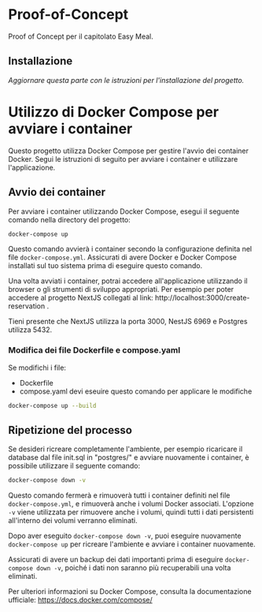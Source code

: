 # Proof-of-Concept
Proof of Concept per il capitolato Easy Meal.
## Installazione
*Aggiornare questa parte con le istruzioni per l'installazione del progetto.*

# Utilizzo di Docker Compose per avviare i container

Questo progetto utilizza Docker Compose per gestire l'avvio dei container Docker. Segui le istruzioni di seguito per avviare i container e utilizzare l'applicazione.

## Avvio dei container

Per avviare i container utilizzando Docker Compose, esegui il seguente comando nella directory del progetto:

```bash
docker-compose up
```

Questo comando avvierà i container secondo la configurazione definita nel file `docker-compose.yml`. Assicurati di avere Docker e Docker Compose installati sul tuo sistema prima di eseguire questo comando.

Una volta avviati i container, potrai accedere all'applicazione utilizzando il browser o gli strumenti di sviluppo appropriati.
Per esempio per poter accedere al progetto NextJS collegati al link: http://localhost:3000/create-reservation .

Tieni presente che NextJS utilizza la porta 3000, NestJS 6969 e Postgres utilizza 5432.

### Modifica dei file Dockerfile e compose.yaml
Se modifichi i file:
- Dockerfile
- compose.yaml
devi eseuire questo comando per applicare le modifiche

```bash
docker-compose up --build
```

## Ripetizione del processo

Se desideri ricreare completamente l'ambiente, per esempio ricaricare il database dal file init.sql in "postgres/" e avviare nuovamente i container, è possibile utilizzare il seguente comando:

```bash
docker-compose down -v
```

Questo comando fermerà e rimuoverà tutti i container definiti nel file `docker-compose.yml`, e rimuoverà anche i volumi Docker associati. L'opzione `-v` viene utilizzata per rimuovere anche i volumi, quindi tutti i dati persistenti all'interno dei volumi verranno eliminati.

Dopo aver eseguito `docker-compose down -v`, puoi eseguire nuovamente `docker-compose up` per ricreare l'ambiente e avviare i container nuovamente.

Assicurati di avere un backup dei dati importanti prima di eseguire `docker-compose down -v`, poiché i dati non saranno più recuperabili una volta eliminati.

Per ulteriori informazioni su Docker Compose, consulta la documentazione ufficiale: https://docs.docker.com/compose/